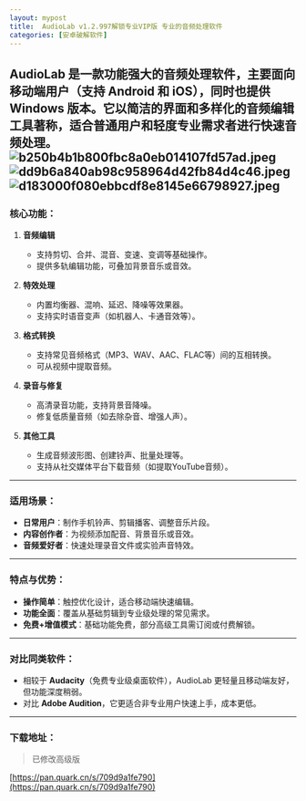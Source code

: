 ```yaml
---
layout: mypost
title:  AudioLab v1.2.997解锁专业VIP版 专业的音频处理软件
categories: [安卓破解软件]
---
```


AudioLab 是一款功能强大的音频处理软件，主要面向移动端用户（支持 **Android** 和 **iOS**），同时也提供 **Windows** 版本。它以简洁的界面和多样化的音频编辑工具著称，适合普通用户和轻度专业需求者进行快速音频处理。
![b250b4b1b800fbc8a0eb014107fd57ad.jpeg](https://s2.loli.net/2025/03/11/izxT9KoZDhvbJQ2.jpg)
![dd9b6a840ab98c958964d42fb84d4c46.jpeg](https://s2.loli.net/2025/03/11/vsBeSx1MIzh3Tr9.jpg)
![d183000f080ebbcdf8e8145e66798927.jpeg](https://s2.loli.net/2025/03/11/LdB6XfQNCAEjDTS.jpg)
---

### **核心功能**：
1. **音频编辑**  
   - 支持剪切、合并、混音、变速、变调等基础操作。
   - 提供多轨编辑功能，可叠加背景音乐或音效。

2. **特效处理**  
   - 内置均衡器、混响、延迟、降噪等效果器。
   - 支持实时语音变声（如机器人、卡通音效等）。

3. **格式转换**  
   - 支持常见音频格式（MP3、WAV、AAC、FLAC等）间的互相转换。
   - 可从视频中提取音频。

4. **录音与修复**  
   - 高清录音功能，支持背景音降噪。
   - 修复低质量音频（如去除杂音、增强人声）。

5. **其他工具**  
   - 生成音频波形图、创建铃声、批量处理等。
   - 支持从社交媒体平台下载音频（如提取YouTube音频）。

---

### **适用场景**：
- **日常用户**：制作手机铃声、剪辑播客、调整音乐片段。
- **内容创作者**：为视频添加配音、背景音乐或音效。
- **音频爱好者**：快速处理录音文件或实验声音特效。

---

### **特点与优势**：
- **操作简单**：触控优化设计，适合移动端快速编辑。
- **功能全面**：覆盖从基础剪辑到专业级处理的常见需求。
- **免费+增值模式**：基础功能免费，部分高级工具需订阅或付费解锁。

---

### **对比同类软件**：
- 相较于 **Audacity**（免费专业级桌面软件），AudioLab 更轻量且移动端友好，但功能深度稍弱。
- 对比 **Adobe Audition**，它更适合非专业用户快速上手，成本更低。

---

### **下载地址**：
> 已修改高级版

[https://pan.quark.cn/s/709d9a1fe790](https://pan.quark.cn/s/709d9a1fe790)
